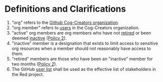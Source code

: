# Definitions and Clarifications
1. "org" refers to the [Github Cog-Creators organization](https://github.com/Cog-Creators).
2. "org member" refers to [users](https://github.com/orgs/Cog-Creators/people) in the Cog-Creators organization. 
3. "active" org members are org members who have not [retired](https://github.com/orgs/Cog-Creators/teams/retired-org-member) or been deemed [inactive](https://github.com/orgs/Cog-Creators/teams/inactive-org-members) ([Policy 2](policies/accepted/2.md)).
4. "inactive" member is a designation that exists to limit access to sensitive org resources when a member should not reasonably have access to them.
5. "retired" members are those who have been an "inactive" member for two months ([Policy 2](policies/accepted/2.md)).
6. The GitHub [user list](https://github.com/orgs/Cog-Creators/people) shall be used as the effective list of stakeholders in the Red project.
